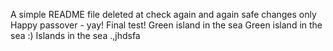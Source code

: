 A simple README file
deleted at
check again
and again
safe changes only
Happy passover - yay!
Final test!
Green island in the sea
Green island in the sea :)
Islands in the sea
.,jhdsfa
